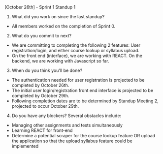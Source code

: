 [October 26th] - Sprint 1 Standup 1
1. What did you work on since the last standup?
- All members worked on the completion of Sprint 0.

2. What do you commit to next?
- We are committing to completing the following 2 features: User registration/login, and either course lookup or syllabus upload.
- On the front end (interface), we are working with REACT. On the backend, we are working with Javascript so far.

3. When do you think you'll be done?
- The authentication needed for user registration is projected to be completed by October 26th.
- The initial user login/registration front end interface is projected to be completed by October 29th.
- Following completion dates are to be determined by Standup Meeting 2, projected to occur October 29th.
  
4. Do you have any blockers?
Several obstacles include:
- Managing other assignments and tests simultaneously
- Learning REACT for front-end
- Determine a potential scraper for the course lookup feature OR upload the application so that the upload syllabus feature could be implemented
